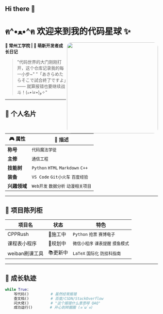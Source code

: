 ## Hi there 👋

# ฅ^•ﻌ•^ฅ 欢迎来到我的代码星球 ✨

<img src="assets/coding_waifu.gif" width="300" align="right" style="border-radius:15px;">

**📍 常州工学院 | 🌱 萌新开发者成长日记**  
> "代码世界的大门刚刚打开，这个仓库记录我的每一小步~"
> "「あきらめたらそこで試合終了ですよ」—— 就算报错也要继续战斗！(๑•̀ㅂ•́)و✧"

---

## 🎯 个人名片
| 🎮 属性        | 📝 描述                          |
|---------------|---------------------------------|
| ​**称号**       | `代码魔法学徒`                    |
| ​**主修**       | `通信工程`                    |
| ​**技能树**     | `Python` `HTML` `Markdown` `C++`      |
| ​**装备**       | `VS Code` `Git小火车` `百度经验`  |
| ​**兴趣领域**   | `Web开发` `数据分析` `动漫相关项目` |

---

## 🌈 项目陈列柜
| 项目名          | 状态   | 特色                          |
|----------------|--------|------------------------------|
| CPPRush  | 🚧施工中 | `Python` `抢票` `赛博电子` |
| 课程表小程序    | 📅规划中 | `微信小程序` `课表提醒` `摸鱼模式`  |
| weiban刷课工具    | 📚更新中 | `LaTeX` `国际化` `防挂科指南`   |

---

## 🚀 成长轨迹
```python
while True:
    写代码()          # 虽然经常报错
    查文档()          # 百度/CSDN/StackOverflow
    问大佬()          # "这个报错什么意思呀 QAQ"
    成功运行()        # 开心到转圈圈 (ฅ´ω`ฅ)

